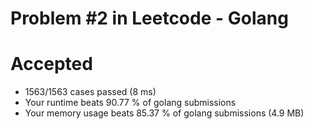 # Problem #2 in Leetcode - Golang

# Accepted
- 1563/1563 cases passed (8 ms)
- Your runtime beats 90.77 % of golang submissions
- Your memory usage beats 85.37 % of golang submissions (4.9 MB)
